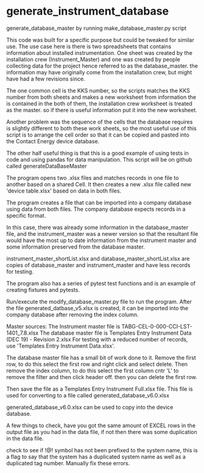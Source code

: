 # generate_instrument_database
generate_database_master by running make_database_master.py script

This code was built for a specific purpose but could be tweaked for similar use.
The use case here is there is two spreadsheets that contains information about installed instrumentation.
One sheet was created by the installation crew (Instrument_Master) and one was created by people collecting 
data for the project hence referred to as the database_master.
the information may have originally come from the installation crew, but might have had a few revisions since.

The one common cell is the KKS number, so the scripts matches the KKS number from both sheets and makes a new worksheet 
from information the is contained in the both of them, the installation crew worksheet is treated as the
master. so if there is useful information put it into the new worksheet.

Another problem was the sequence of the cells that the database requires is slightly different to both these
work sheets, so the most useful use of this script is to arrange the cell order so that it can be copied
and pasted into the Contact Energy device database.

The other half useful thing is that this is a good example of using tests in code and using pandas 
for data manipulation. This script will be on github called generateDataBaseMaster

The program opens two .xlsx files and matches records in one file to another based on a shared Cell. 
It then creates a new .xlsx file called new 'device table.xlsx' based on data in both files.

The program creates a file that can be imported into a company database using data from both files. 
The company database expects records in a specific format.

In this case, there was already some information in the database_master file, and 
the instrument_master was a newer version so that the resultant file would have the most up to date 
information from the instrument master and some information preserved from the database master.

instrument_master_shortList.xlsx and database_master_shortList.xlsx are copies of database_master and 
instrument_master and have less records for testing.

The program also has a series of pytest test functions and is an example of creating fixtures and pytests.

Run/execute the modify_database_master.py file to run the program.
After the file generated_datbase_v5.xlsx is created, it can be imported into the company database
after removing the index column. 

Master sources:
The Instrument master file is TABG-CEL-0-000-CCI-LST-1401_7.8.xlsx
The database master file is Templates Entry Instrument Data (DEC  19) - Revision 2.xlsx
For testing with a reduced number of records, use 'Templates Entry Instrument Data.xlsx'.

The database master file has a small bit of work done to it.
Remove the first row, to do this select the first row and right click and select delete.
Then remove the index column, to do this select the first column cntr 'L' to remove the 
filter and then click header off. then you can delete the first row.

Then save the file as a Templates Entry Instrument Full.xlsx file.
This file is used for converting to a file called generated_database_v6.0.xlsx

generated_database_v6.0.xlsx can be used to copy into the device database.

A few things to check, have you got the same amount of EXCEL rows in the output file as you had in the 
data file, if not then there was some duplication in the data file.

check to see if !@! symbol has not been prefixed to the system name, this is a flag to say that the system has
a duplicated system name as well as a duplicated tag number.
Manually fix these errors.


